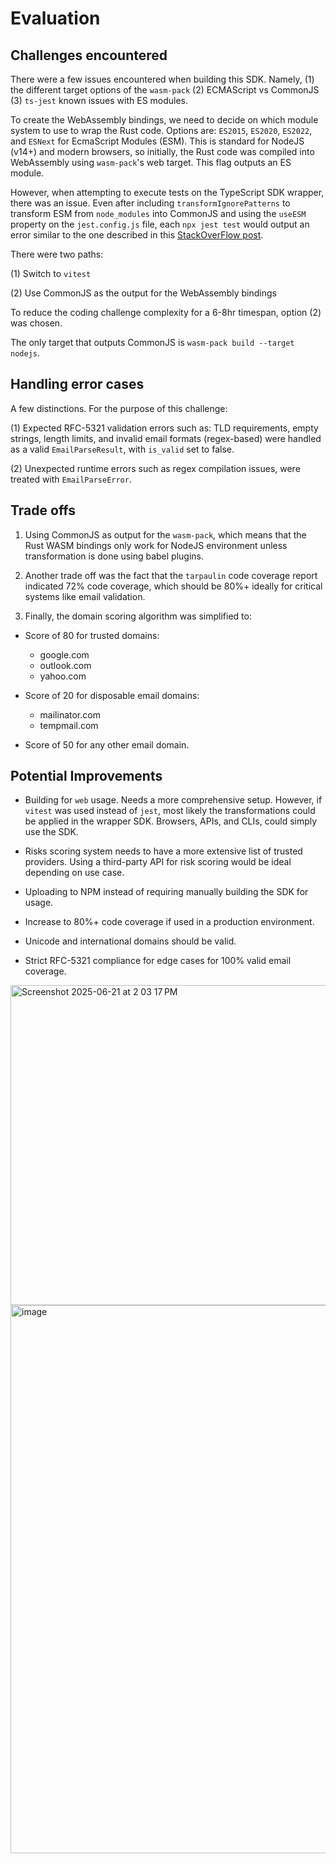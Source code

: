 # Evaluation

## Challenges encountered
There were a few issues encountered when building this SDK. Namely, (1) the different target options of the `wasm-pack` (2) ECMAScript vs CommonJS (3) `ts-jest` known issues with ES modules.

To create the WebAssembly bindings, we need to decide on which module system to use to wrap the Rust code. Options are: `ES2015`, `ES2020`, `ES2022`, and `ESNext` for EcmaScript Modules (ESM). This is standard for NodeJS (v14+) and modern browsers, so initially, the Rust code was compiled into WebAssembly using `wasm-pack`'s web target. This flag outputs an ES module.

However, when attempting to execute tests on the TypeScript SDK wrapper, there was an issue. Even after including `transformIgnorePatterns` to transform ESM from `node_modules` into CommonJS and using the `useESM` property on the `jest.config.js` file, each `npx jest test` would output an error similar to the one described in this [StackOverFlow post](https://stackoverflow.com/questions/49263429/jest-gives-an-error-syntaxerror-unexpected-token-export).

There were two paths:

(1) Switch to `vitest`

(2) Use CommonJS as the output for the WebAssembly bindings

To reduce the coding challenge complexity for a 6-8hr timespan, option (2) was chosen.

The only target that outputs CommonJS is `wasm-pack build --target nodejs`.

## Handling error cases
A few distinctions. For the purpose of this challenge:

(1) Expected RFC-5321 validation errors such as: TLD requirements, empty strings, length limits, and invalid email formats (regex-based) were handled as a valid `EmailParseResult`, with `is_valid` set to false.

(2) Unexpected runtime errors such as regex compilation issues, were treated with `EmailParseError`.


## Trade offs
1. Using CommonJS as output for the `wasm-pack`, which means that the Rust WASM bindings only work for NodeJS environment unless transformation is done using babel plugins.

2. Another trade off was the fact that the `tarpaulin` code coverage report indicated 72% code coverage, which should be 80%+ ideally for critical systems like email validation.

3. Finally, the domain scoring algorithm was simplified to:

- Score of 80 for trusted domains:
  - google.com
  - outlook.com 
  - yahoo.com

- Score of 20 for disposable email domains:
  - mailinator.com
  - tempmail.com

- Score of 50 for any other email domain.

## Potential Improvements 
* Building for `web` usage. Needs a more comprehensive setup. However, if `vitest` was used instead of `jest`, most likely the transformations could be applied in the wrapper SDK. Browsers, APIs, and CLIs, could simply use the SDK. 

* Risks scoring system needs to have a more extensive list of trusted providers. Using a third-party API for risk scoring would be ideal depending on use case.

* Uploading to NPM instead of requiring manually building the SDK for usage.

* Increase to 80%+ code coverage if used in a production environment.

* Unicode and international domains should be valid.

* Strict RFC-5321 compliance for edge cases for 100% valid email coverage.

<img width="512" alt="Screenshot 2025-06-21 at 2 03 17 PM" src="https://github.com/user-attachments/assets/d480ad3e-236c-410b-9c9a-d0a5bf62cb90" />

<img width="877" alt="image" src="https://github.com/user-attachments/assets/b8c5b354-1d48-4f76-af41-f731d9f848b4" />

